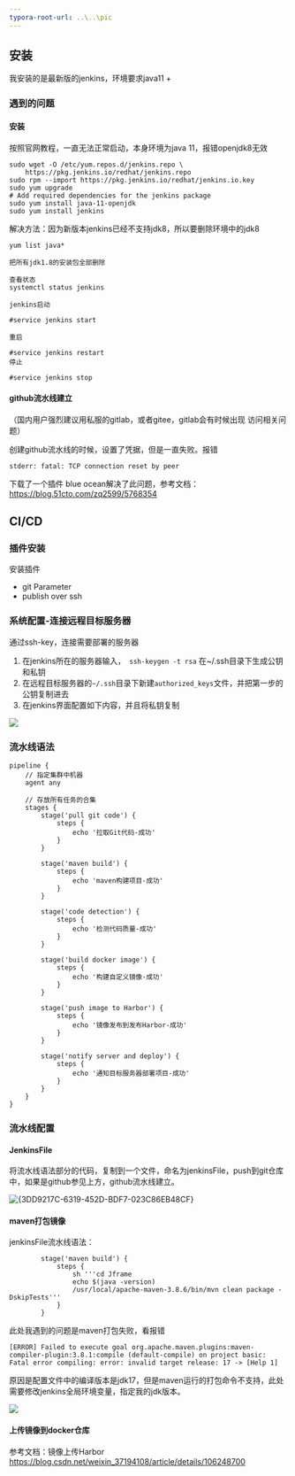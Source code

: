 ```yaml
---
typora-root-url: ..\..\pic
---
```


## 安装

我安装的是最新版的jenkins，环境要求java11 + 

### 遇到的问题

#### 安装

按照官网教程，一直无法正常启动，本身环境为java 11，报错openjdk8无效

```
sudo wget -O /etc/yum.repos.d/jenkins.repo \
    https://pkg.jenkins.io/redhat/jenkins.repo
sudo rpm --import https://pkg.jenkins.io/redhat/jenkins.io.key
sudo yum upgrade
# Add required dependencies for the jenkins package
sudo yum install java-11-openjdk
sudo yum install jenkins
```

解决方法：因为新版本jenkins已经不支持jdk8，所以要删除环境中的jdk8

```
yum list java* 

把所有jdk1.8的安装包全部删除
```

```
查看状态
systemctl status jenkins

jenkins启动

#service jenkins start

重启

#service jenkins restart
停止

#service jenkins stop
```

#### github流水线建立

（国内用户强烈建议用私服的gitlab，或者gitee，gitlab会有时候出现 访问相关问题）

创建github流水线的时候，设置了凭据，但是一直失败。报错

```
stderr: fatal: TCP connection reset by peer
```

下载了一个插件 blue ocean解决了此问题，参考文档：https://blog.51cto.com/zq2599/5768354

## CI/CD 

### 插件安装

安装插件

- git Parameter
- publish over ssh

### 系统配置-连接远程目标服务器

通过ssh-key，连接需要部署的服务器

1. 在jenkins所在的服务器输入，` ssh-keygen -t rsa` 在~/.ssh目录下生成公钥和私钥
2. 在远程目标服务器的`~/.ssh`目录下新建`authorized_keys`文件，并把第一步的公钥复制进去
3. 在jenkins界面配置如下内容，并且将私钥复制

![](/微信截图_20230102194624.png)



### 流水线语法

```
pipeline {
    // 指定集群中机器
    agent any

    // 存放所有任务的合集
    stages {
        stage('pull git code') {
            steps {
                echo '拉取Git代码-成功'
            }
        }

        stage('maven build') {
            steps {
                echo 'maven构建项目-成功'
            }
        }

        stage('code detection') {
            steps {
                echo '检测代码质量-成功'
            }
        }

        stage('build docker image') {
            steps {
                echo '构建自定义镜像-成功'
            }
        }

        stage('push image to Harbor') {
            steps {
                echo '镜像发布到发布Harbor-成功'
            }
        }

        stage('notify server and deploy') {
            steps {
                echo '通知目标服务器部署项目-成功'
            }
        }
    }
}
```

### 流水线配置

#### JenkinsFile

将流水线语法部分的代码，复制到一个文件，命名为jenkinsFile，push到git仓库中，如果是github参见上方，github流水线建立。

![{3DD9217C-6319-452D-BDF7-023C86EB48CF}](/{3DD9217C-6319-452D-BDF7-023C86EB48CF}.png)

#### maven打包镜像

jenkinsFile流水线语法：

```
        stage('maven build') {
            steps {
                sh '''cd Jframe
                echo $(java -version)
                /usr/local/apache-maven-3.8.6/bin/mvn clean package -DskipTests'''
            }
        }
```

此处我遇到的问题是maven打包失败，看报错

```
[ERROR] Failed to execute goal org.apache.maven.plugins:maven-compiler-plugin:3.8.1:compile (default-compile) on project basic: Fatal error compiling: error: invalid target release: 17 -> [Help 1]
```

原因是配置文件中的编译版本是jdk17，但是maven运行的打包命令不支持，此处需要修改jenkins全局环境变量，指定我的jdk版本。

![](/{543E940D-216A-4F7C-A2C2-0420D12C77DE}.png)

#### 上传镜像到docker仓库

参考文档：镜像上传Harbor  https://blog.csdn.net/weixin_37194108/article/details/106248700
